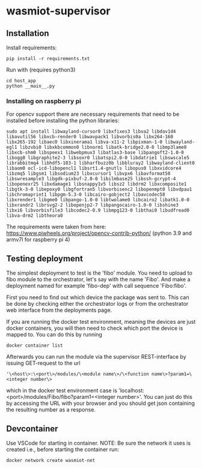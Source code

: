 # wasmiot-supervisor

## Installation

Install requirements:
```
pip install -r requirements.txt
```

Run with (requires python3)
```
cd host_app
python __main__.py
```
### Installing on raspberry pi

For opencv support there are necessary requirements that need to be installed before installing the python libraries:
```
sudo apt install libwayland-cursor0 libxfixes3 libva2 libdav1d4 libavutil56 libxcb-render0 libwavpack1 libvorbis0a libx264-160 libx265-192 libaec0 libxinerama1 libva-x11-2 libpixman-1-0 libwayland-egl1 libzvbi0 libxkbcommon0 libnorm1 libatk-bridge2.0-0 libmp3lame0 libxcb-shm0 libspeex1 libwebpmux3 libatlas3-base libpangoft2-1.0-0 libogg0 libgraphite2-3 libsoxr0 libatspi2.0-0 libdatrie1 libswscale5 librabbitmq4 libhdf5-103-1 libharfbuzz0b libbluray2 libwayland-client0 libaom0 ocl-icd-libopencl1 libsrt1.4-gnutls libopus0 libxvidcore4 libzmq5 libgsm1 libsodium23 libxcursor1 libvpx6 libavformat58 libswresample3 libgdk-pixbuf-2.0-0 libilmbase25 libssh-gcrypt-4 libopenexr25 libxdamage1 libsnappy1v5 libsz2 libdrm2 libxcomposite1 libgtk-3-0 libepoxy0 libgfortran5 libvorbisenc2 libopenmpt0 libvdpau1 libchromaprint1 libpgm-5.3-0 libcairo-gobject2 libavcodec58 libxrender1 libgme0 libpango-1.0-0 libtwolame0 libcairo2 libatk1.0-0 libxrandr2 librsvg2-2 libopenjp2-7 libpangocairo-1.0-0 libshine3 libxi6 libvorbisfile3 libcodec2-0.9 libmpg123-0 libthai0 libudfread0 libva-drm2 libtheora0
```

The requirements were taken from here: https://www.piwheels.org/project/opencv-contrib-python/ (python 3.9 and armv7l for raspberry pi 4)

## Testing deployment

The simplest deployment to test is the 'fibo' module. You need to upload to fibo module to the orchestrator, let's say with the name 'Fibo'. And
make a deployment named for example 'fibo-dep' with call sequence
'Fibo:fibo'.

First you need to find out which device the package was sent to. This can
be done by checking either the orchestrator logs or from the orchestrator
web interface from the deployments page.

If you are running the docker test environment, meaning the devices are
just docker containers, you will then need to check which port the device
is mapped to. You can do this by running
```
docker container list
```

Afterwards you can run the module via the supervisor REST-interface by
issuing GET-request to the url
```
'\<host\>:\<port\>/modules/\<module name\>/\<function name\>?param1=\<integer number\>
```
which in the docker test environment case
is 'localhost:\<port\>/modules/Fibo/fibo?param1=\<integer number\>'.
You can just do this by accessing the URL with your browser and you should get json containing the resulting number as a response.

## Devcontainer
Use VSCode for starting in container. NOTE: Be sure the network it uses is
created i.e., before starting the container run:
```
docker network create wasmiot-net
```
